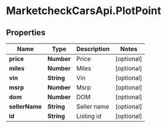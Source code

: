 # MarketcheckCarsApi.PlotPoint

## Properties
Name | Type | Description | Notes
------------ | ------------- | ------------- | -------------
**price** | **Number** | Price | [optional] 
**miles** | **Number** | Miles | [optional] 
**vin** | **String** | Vin | [optional] 
**msrp** | **Number** | Msrp | [optional] 
**dom** | **Number** | DOM | [optional] 
**sellerName** | **String** | Seller name | [optional] 
**id** | **String** | Listing id | [optional] 


